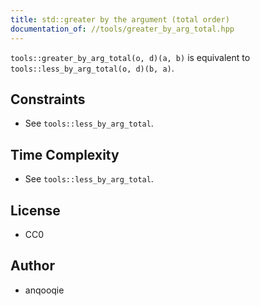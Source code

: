 ```yaml
---
title: std::greater by the argument (total order)
documentation_of: //tools/greater_by_arg_total.hpp
---
```


`tools::greater_by_arg_total(o, d)(a, b)` is equivalent to `tools::less_by_arg_total(o, d)(b, a)`.

## Constraints
- See `tools::less_by_arg_total`.

## Time Complexity
- See `tools::less_by_arg_total`.

## License
- CC0

## Author
- anqooqie
